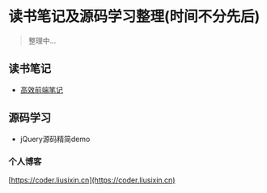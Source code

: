 # 读书笔记及源码学习整理(时间不分先后)

> 整理中...

## 读书笔记

- [高效前端笔记](https://github.com/lsxlsxxslxsl/Web-efficient-notes/tree/master/post/%E3%80%8A%E9%AB%98%E6%95%88%E5%89%8D%E7%AB%AF%EF%BC%9AWeb%E9%AB%98%E6%95%88%E7%BC%96%E7%A8%8B%E4%B8%8E%E4%BC%98%E5%8C%96%E5%AE%9E%E8%B7%B5%E3%80%8B)

## 源码学习

- jQuery源码精简demo

### 个人博客

[https://coder.liusixin.cn](https://coder.liusixin.cn)
